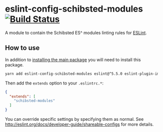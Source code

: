 # eslint-config-schibsted-modules [![Build Status](https://travis-ci.org/schibsted/eslint-config-schibsted.svg?branch=master)](https://travis-ci.org/schibsted/eslint-config-schibsted)

A module to contain the Schibsted ES^ modules linting rules for [ESLint](http://eslint.org/).

## How to use

In addition to [installing the main package](../eslint-config-schibsted/README.md) you will need to install this package.

```bash
yarn add eslint-config-schibsted-modules eslint@^5.5.0 eslint-plugin-import@^2.14.0 -D
```

Then add the `extends` option to your `.eslintrc.*`:

```json
{
  "extends": [
    "schibsted-modules"
  ]
}
```

You can override specific settings by specifying them as normal. See <http://eslint.org/docs/developer-guide/shareable-configs> for more details.
